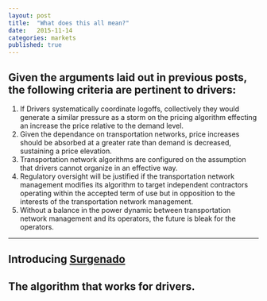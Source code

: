 ```yaml
---
layout: post
title:  "What does this all mean?"
date:   2015-11-14
categories: markets
published: true
---
```

## Given the arguments laid out in previous posts, the following criteria are pertinent to drivers:
1. If Drivers systematically coordinate logoffs, collectively they would generate a similar pressure as a storm on the pricing algorithm effecting an increase the price relative to the demand level.
4. Given the dependance on transportation networks, price increases should be absorbed at a greater rate than demand is decreased, sustaining a price elevation.
5. Transportation network algorithms are configured on the assumption that drivers cannot organize in an effective way.
5. Regulatory oversight will be justified if the transportation network management modifies its algorithm to target independent contractors operating within the accepted term of use but in opposition to the interests of the transportation network management.
3. Without a balance in the power dynamic between transportation network management and its operators, the future is bleak for the operators.

***

## Introducing [Surgenado](http://www.surgenado.com)

## The algorithm that works for drivers.
